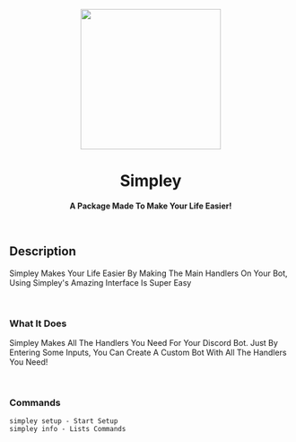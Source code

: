 <p align="center">
  <img width="250" src="https://cdn.discordapp.com/attachments/884404223314366499/884794578287349830/simply_logo.png">
</p>
<h1 align="center"> Simpley </h1>
<p align="center">
  <b >A Package Made To Make Your Life Easier!</b>
</p>

<br>


## **Description**
Simpley Makes Your Life Easier By Making The Main Handlers On Your Bot, Using Simpley's Amazing Interface Is Super Easy

<br>

### **What It Does**
Simpley Makes All The Handlers You Need For Your Discord Bot. Just By Entering Some Inputs, You Can Create A Custom Bot With All The Handlers You Need!

<br>

### **Commands**
```
simpley setup - Start Setup
simpley info - Lists Commands
```

